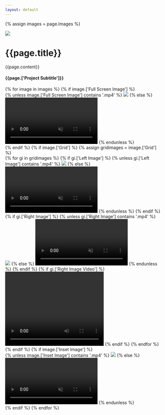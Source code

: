 ```yaml
---
layout: default
---
```


{% assign images = page.Images %}

<div class="flex projects-header">
  <div class="floating-window"></div>
  <div class="left">
    <img loading="lazy" src="{{page.Image}}">
  </div>
  <div class="right">
    <div class="project-title-wrapper">
      <h1>{{page.title}}</h1>
      {{page.content}}
      <h4>{{page.['Project Subtitle']}}</h4>
    </div>
  </div>
</div>

<div class="project-images-wrapper">
  {% for image in images %}
    {% if image.['Full Screen Image'] %}
      <div class="project-fullscreen">
        {% unless image.['Full Screen Image'] contains '.mp4' %}
          <img src="{{image.['Full Screen Image']}}">
          {% else %}
          <video autoplay playsinline muted loop>
            <source src="{{image.['Full Screen Image']}}" type="video/mp4">
          </video>
        {% endunless %}
      </div>
    {% endif %}
    {% if image.['Grid'] %}
        {% assign gridimages = image.['Grid'] %}
          <div class="flex grid-images">
            {% for gi in gridimages %}
            {% if gi.['Left Image'] %}
              {% unless gi.['Left Image'] contains '.mp4' %}
                <img loading="lazy" src="{{gi.['Left Image']}}">
              {% else %}
              <video autoplay playsinline muted loop>
                <source src="{{gi.['Left Image']}}" type="video/mp4">
              </video>
            {% endunless %}
            {% endif %}
            {% if gi.['Right Image'] %}
              {% unless gi.['Right Image'] contains '.mp4' %}
                <img loading="lazy" src="{{gi.['Right Image']}}">
              {% else %}
              <video autoplay playsinline muted>
                <source src="{{gi.['Right Image']}}" type="video/mp4">
              </video>
            {% endunless %}
            {% endif %}
            {% if gi.['Right Image Video'] %}
              <video width="320" height="240" controls loop>
                <source src="{{gi.['Right Image Video']}}" type="video/mp4">
                  Your browser does not support the video tag.
              </video>
            {% endif %}
            {% endfor %}
          </div>
    {% endif %}
    {% if image.['Inset Image'] %}
      <div class="project-inset">
        {% unless image.['Inset Image'] contains '.mp4' %}
          <img loading="lazy" src="{{image.['Inset Image']}}">
        {% else %}
        <video autoplay playsinline muted>
          <source src="{{image.['Inset Image']}}" type="video/mp4">
        </video>
        {% endunless %}
      </div>
    {% endif %}
  {% endfor %}
</div>
